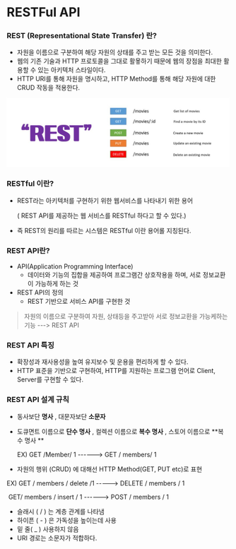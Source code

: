 # RESTFul API

### REST (Representational State Transfer) 란?

- 자원을 이름으로 구분하여 해당 자원의 상태를 주고 받는 모든 것을 의미한다.
- 웹의 기존 기술과 HTTP 프로토콜을 그대로 활욯하기 때문에 웹의 장점을 최대한 활용할 수 있는 아키텍처 스타일이다.
- HTTP URI를 통해 자원을 명시하고, HTTP Method를 통해 해당 자원에 대한 CRUD 작동을 적용한다.

![RESTful-1](https://raw.githubusercontent.com/Songwonseok/CS-Study/main/Web/images/RESTful-1.JPG)

### RESTful 이란?

- REST라는 아키텍처를 구현하기 위한 웹서비스를 나타내기 위한 용어

  ( REST API를 제공하는 웹 서비스를 RESTful 하다고 할 수 있다.)

- 즉 REST의 원리를 따르는 시스템은 RESTful 이란 용어롤 지칭된다.



### REST API란?

- API(Application Programming Interface)
  - 데이터와 기능의 집합을 제공하여 프로그램간 상호작용을 하며, 서로 정보교환이 가능하게 하는 것
- REST API의 정의
  - REST 기반으로 서비스 API를 구현한 것

> 자원의 이름으로 구분하여 자원, 상태등을 주고받아 서로 정보교환을 가능케하는 기능 ---> REST API

### REST API 특징

- 확장성과 재사용성을 높여 유지보수 및 운용을 편리하게 할 수 있다.
- HTTP 표준을 기반으로 구현하여, HTTP를 지원하는 프로그램 언어로 Client, Server를 구현할 수 있다.



### REST API 설계 규칙

- 동사보단 **명사** , 대문자보단 **소문자**

- 도큐면트 이름으로 **단수 명사** , 컬렉션 이름으로 **복수 명사** , 스토어 이름으로 **복수 명사 **

  EX) GET /Member/ 1 ------> GET / members/ 1

-  자원의 행위 (CRUD) 에 대해선 HTTP Method(GET, PUT etc)로 표현

  EX) GET / members / delete /1 -----> DELETE / members / 1

  ​	   GET/ members / insert / 1 ------> POST / members / 1

- 슬래시 ( / ) 는 계층 관계를 나타냄
- 하이픈 ( - ) 은 가독성을 높이는데 사용
- 밑 줄( _ ) 사용하지 않음
- URI 경로는 소문자가 적합하다.